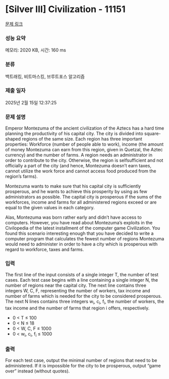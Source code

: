 # [Silver III] Civilization - 11151 

[문제 링크](https://www.acmicpc.net/problem/11151) 

### 성능 요약

메모리: 2020 KB, 시간: 160 ms

### 분류

백트래킹, 비트마스킹, 브루트포스 알고리즘

### 제출 일자

2025년 2월 15일 12:37:25

### 문제 설명

<p>Emperor Montezuma of the ancient civilization of the Aztecs has a hard time planning the productivity of his capital city. The city is divided into square-shaped regions of the same size. Each region has three important properties: Workforce (number of people able to work), income (the amount of money Montezuma can earn from this region, given in Quetzal, the Aztec currency) and the number of farms. A region needs an administrator in order to contribute to the city. Otherwise, the region is selfsufficient and not officially a part of the city (and hence, Montezuma doesn’t earn taxes, cannot utilize the work force and cannot access food produced from the region’s farms).</p>

<p>Montezuma wants to make sure that his capital city is sufficiently prosperous, and he wants to achieve this prosperity by using as few administrators as possible. The capital city is prosperous if the sums of the workforces, income and farms for all administered regions exceed or are equal to the given values in each category.</p>

<p>Alas, Montezuma was born rather early and didn’t have access to computers. However, you have read about Montezuma’s exploits in the Civilopedia of the latest installment of the computer game Civilization. You found this scenario interesting enough that you have decided to write a computer program that calculates the fewest number of regions Montezuma would need to administer in order to have a city which is prosperous with regard to workforce, taxes and farms.</p>

### 입력 

 <p>The first line of the input consists of a single integer T, the number of test cases. Each test case begins with a line containing a single integer N, the number of regions near the capital city. The next line contains three integers W, C, F, representing the number of workers, tax income and number of farms which is needed for the city to be considered prosperous. The next N lines contains three integers w<sub>i</sub>, c<sub>i</sub>, f<sub>i</sub>, the number of workers, the tax income and the number of farms that region i offers, respectively.</p>

<ul>
	<li>0 < T ≤ 100</li>
	<li>0 < N ≤ 18</li>
	<li>0 < W, C, F ≤ 1000</li>
	<li>0 < w<sub>i</sub>, c<sub>i</sub>, f<sub>i</sub> ≤ 1000</li>
</ul>

### 출력 

 <p>For each test case, output the minimal number of regions that need to be administered. If it is impossible for the city to be prosperous, output “game over” instead (without quotes).</p>

